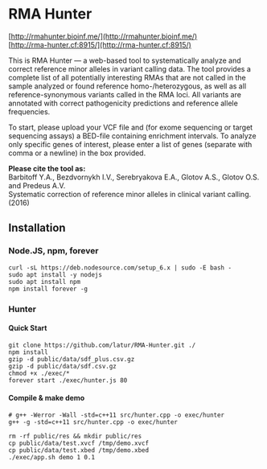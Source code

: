 # RMA Hunter

[http://rmahunter.bioinf.me/](http://rmahunter.bioinf.me/)  
[http://rma-hunter.cf:8915/](http://rma-hunter.cf:8915/)

This is RMA Hunter — a web-based tool to systematically analyze and correct 
reference minor alleles in variant calling data. The tool provides a complete 
list of all potentially interesting RMAs that are not called in the sample 
analyzed or found reference homo-/heterozygous, as well as all 
reference-synonymous variants called in the RMA loci. All variants are 
annotated with correct pathogenicity predictions and reference allele 
frequencies.

To start, please upload your VCF file and (for exome sequencing or target 
sequencing assays) a BED-file containing enrichment intervals. To analyze only 
specific genes of interest, please enter a list of genes (separate with comma 
or a newline) in the box provided.

**Please cite the tool as:**  
Barbitoff Y.A., Bezdvornykh I.V., Serebryakova E.A., Glotov A.S., Glotov O.S. 
and Predeus A.V.  
Systematic correction of reference minor alleles in clinical variant calling. 
(2016)


## Installation 

### Node.JS, npm, forever

~~~
curl -sL https://deb.nodesource.com/setup_6.x | sudo -E bash -
sudo apt install -y nodejs
sudo apt install npm
npm install forever -g
~~~

### Hunter

#### Quick Start

~~~
git clone https://github.com/latur/RMA-Hunter.git ./
npm install
gzip -d public/data/sdf_plus.csv.gz
gzip -d public/data/sdf.csv.gz
chmod +x ./exec/*
forever start ./exec/hunter.js 80
~~~

#### Compile & make demo

~~~
# g++ -Werror -Wall -std=c++11 src/hunter.cpp -o exec/hunter
g++ -g -std=c++11 src/hunter.cpp -o exec/hunter

rm -rf public/res && mkdir public/res
cp public/data/test.xvcf /tmp/demo.xvcf
cp public/data/test.xbed /tmp/demo.xbed
./exec/app.sh demo 1 0.1
~~~
